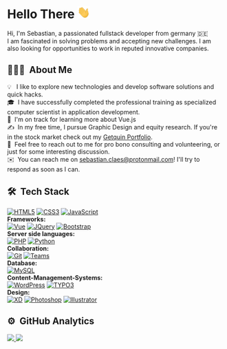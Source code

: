 <h1>Hello There <img src="https://github.com/ABSphreak/ABSphreak/blob/master/gifs/Hi.gif" width="30px"></h1>

Hi, I'm Sebastian, a passionated fullstack developer from germany 🇩🇪\
I am fascinated in solving problems and accepting new challenges. I am also looking for opportunities to work in reputed innovative companies.

## 👨🏻‍💻 &nbsp;About Me

💡 &nbsp; I like to explore new technologies and develop software solutions and quick hacks.\
🎓 &nbsp;I have successfully completed the professional training as specialized computer scientist in application development. \
🌱 &nbsp;I'm on track for learning more about Vue.js\
✍️ &nbsp;In my free time, I pursue Graphic Design and equity research. If you're in the stock market check out my [Getquin Portfolio](https://app.getquin.com/u/sebastianC).\
💬 &nbsp;Feel free to reach out to me for pro bono consulting and volunteering, or just for some interesting discussion.\
✉️ &nbsp;You can reach me on sebastian.claes@protonmail.com! I'll try to respond as soon as I can.
<!---📄 &nbsp;Please have a look at my [Résumé](https://www.google.com) for more details about me. I'm open to feedback and suggestions!--->

## 🛠 &nbsp;Tech Stack
[![HTML5](https://img.shields.io/badge/-HTML5-E34F26?logo=html5&logoColor=white&style=flat&link=https://github.com/claes-work)](https://github.com/claes-work)
[![CSS3](https://img.shields.io/badge/-CSS3-0088CC?logo=css3&logoColor=white&style=flat&link=https://github.com/claes-work)](https://github.com/claes-work)
[![JavaScript](https://img.shields.io/badge/-JavaScript-black?logo=javascript&style=flat&link=https://github.com/claes-work)](https://github.com/claes-work)\
**Frameworks:**  
[![Vue](https://img.shields.io/badge/-Vue.js-4FC08D?logo=vue.js&logoColor=white&style=flat&link=https://vuejs.org/)](https://vuejs.org/)
[![JQuery](https://img.shields.io/badge/-JQuery-blue?style=flat&logo=jquery&link=https://jquery.com/)](https://jquery.com/)
[![Bootstrap](https://img.shields.io/badge/-Bootstrap-563D7C?style=flat&logo=bootstrap&logoColor=white&link=https://getbootstrap.com/)](https://getbootstrap.com/)\
**Server side languages:**  
[![PHP](https://img.shields.io/badge/-PHP-777BB4?style=flat&logo=php&logoColor=white&link=https://www.php.net/)](https://www.php.net/)
[![Python](https://img.shields.io/badge/-Python-3776AB?style=flat&logo=python&logoColor=white&link=https://www.python.org/)](https://www.python.org/)\
**Collaboration:**  
[![Git](https://img.shields.io/badge/-Git-F05032?style=flat&logo=git&logoColor=white&link=https://git-scm.com/)](https://git-scm.com/)
[![Teams](https://img.shields.io/badge/-Microsoft%20Teams-6264A7?style=flat&logo=&link=https://www.microsoft.com/de-de/microsoft-teams/group-chat-software)](https://www.microsoft.com/de-de/microsoft-teams/group-chat-software)\
**Database:**  
[![MySQL](https://img.shields.io/badge/-MySQL-4479A1?style=flat&logo=mysql&logoColor=white&link=https://www.mysql.com/en/)](https://www.mysql.com/en/)\
**Content-Management-Systems:**  
[![WordPress](https://img.shields.io/badge/-WordPress-blue?style=flat&logo=wordpress&logoColor=white&link=https://wordpress.com/en/)](https://wordpress.com/en/)
[![TYPO3](https://img.shields.io/badge/-TYPO3-FF8700?style=flat&logo=typo3&logoColor=white&link=https://typo3.org/)](https://typo3.org/)\
**Design:**  
[![XD](https://img.shields.io/badge/-Adobe%20XD-FF61F6?style=flat&logo=adobe-xd&logoColor=white&link=https://www.adobe.com/de/products/xd.html)](https://www.adobe.com/de/products/xd.html)
[![Photoshop](https://img.shields.io/badge/-Adobe%20Photoshop-31A8FF?style=flat&logo=adobe-photoshop&logoColor=white&link=https://www.adobe.com/de/products/photoshop/landpb.html)](https://www.adobe.com/de/products/photoshop/landpb.html)
[![Illustrator](https://img.shields.io/badge/-Adobe%20Illustrator-FF9A00?style=flat&logo=adobe-illustrator&logoColor=white&link=https://www.adobe.com/de/products/illustrator.html)](https://www.adobe.com/de/products/illustrator.html)


<!---[![React](https://img.shields.io/badge/-React.js-0088CC?logo=react&logoColor=white&style=flat&link=https://reactjs.org/)](https://reactjs.org/)-->
<!---[![Typescript](https://img.shields.io/badge/-TypeScript-3178C6?style=flat&logo=typescript&logoColor=white&link=https://www.typescriptlang.org/)](https://www.typescriptlang.org/)-->
<!---[![Node.js](https://img.shields.io/badge/-Node.js-339933?style=flat&logo=node.js&logoColor=white&link=https://nodejs.org/en/)](https://nodejs.org/en/)-->

## ⚙️ &nbsp;GitHub Analytics

<p>
<a href="https://github.com/claes-work">
  <img height="150em" src="https://github-readme-stats-eight-theta.vercel.app/api?username=claes-work&show_icons=true&theme=algolia&include_all_commits=true&count_private=true"/>
  <img height="150em" src="https://github-readme-stats-eight-theta.vercel.app/api/top-langs/?username=claes-work&layout=compact&langs_count=8&theme=algolia"/>
</a>
</p>

